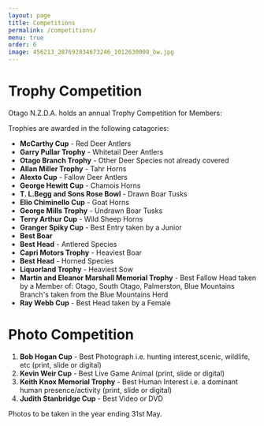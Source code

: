 ```yaml
---
layout: page
title: Competitions
permalink: /competitions/
menu: true
order: 6
image: 456213_287692834673246_1012630008_bw.jpg
---
```


# Trophy Competition

Otago N.Z.D.A. holds an annual Trophy Competition for Members:

Trophies are awarded in the following catagories:
 
* **McCarthy Cup** - Red Deer Antlers
* **Garry Pullar Trophy** - Whitetail Deer Antlers
* **Otago Branch Trophy** - Other Deer Species not already covered
* **Allan Miller Trophy** - Tahr Horns
* **Alexto Cup** - Fallow Deer Antlers    
* **George Hewitt Cup** - Chamois Horns
* **T. L.Begg and Sons Rose Bowl** - Drawn Boar Tusks 
* **Elio Chiminello Cup** - Goat Horns
* **George Mills Trophy** - Undrawn Boar Tusks	
* **Terry Arthur Cup** - Wild Sheep Horns
* **Granger Spiky Cup** - Best Entry taken by a Junior          
* **Best Boar**
* **Best Head** - Antlered Species	
* **Capri Motors Trophy** - Heaviest Boar
* **Best Head** - Horned Species 	
* **Liquorland Trophy** - Heaviest Sow
* **Martin and Eleanor Marshall Memorial Trophy** - Best Fallow Head taken by a Member of: Otago, South Otago, Palmerston, Blue Mountains Branch's taken from the Blue Mountains Herd 
* **Ray Webb Cup** - Best Head taken by a Female


# Photo Competition


 
1.  **Bob Hogan Cup** -  Best Photograph
        i.e. hunting interest,scenic, wildlife, etc (print, slide or digital)
2.  **Kevin Weir Cup** - Best Live Game Animal  (print, slide or digital)
3.  **Keith Knox Memorial Trophy** - Best Human Interest
        i.e. a dominant human presence/activity  (print, slide or digital)
4.  **Judith Stanbridge Cup** - Best Video or DVD
 
Photos to be taken in the year ending 31st May.
